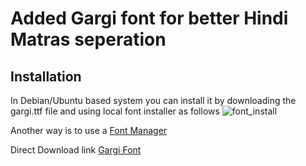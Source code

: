 # Added Gargi font for better Hindi Matras seperation
## Installation
In Debian/Ubuntu based system you can install it by downloading the gargi.ttf file and using local font installer as follows
![font_install](https://github.com/prathameshza/TextRecognitionDataGenerator/assets/46810093/1284d447-5187-484b-be26-f3738b9a0031)


Another way is to use a [Font Manager](https://itsfoss.com/font-manager/)

Direct Download link [Gargi Font](https://fontsgeek.com/gargi-13-font)
